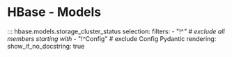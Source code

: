 # HBase - Models

::: hbase.models.storage_cluster_status
    selection:
        filters:
            - "!^_"  # exclude all members starting with_
            - "!^Config"  # exclude Config Pydantic
    rendering:
        show_if_no_docstring: true
